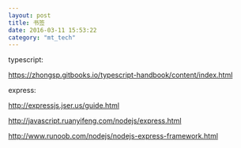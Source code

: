 ```yaml
---
layout: post
title: 书签
date: 2016-03-11 15:53:22
category: "mt_tech"
---
```


typescript: 

https://zhongsp.gitbooks.io/typescript-handbook/content/index.html

express:

http://expressjs.jser.us/guide.html

http://javascript.ruanyifeng.com/nodejs/express.html

http://www.runoob.com/nodejs/nodejs-express-framework.html

